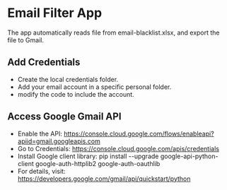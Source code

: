 # Email Filter App

The app automatically reads file from email-blacklist.xlsx, and export the file to Gmail.

## Add Credentials
- Create the local credentials folder.
- Add your email account in a specific personal folder.
- modify the code to include the account.

## Access Google Gmail API
- Enable the API: https://console.cloud.google.com/flows/enableapi?apiid=gmail.googleapis.com
- Go to Credentials: https://console.cloud.google.com/apis/credentials
- Install Google client library:
pip install --upgrade google-api-python-client google-auth-httplib2 google-auth-oauthlib
- For details, visit: https://developers.google.com/gmail/api/quickstart/python